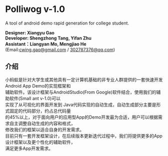 # Polliwog v-1.0
A tool of android demo rapid generation for college student.   
   
**Designer: Xiangyu Gao  
Developer: Shengzhong Tang, Yifan Zhu  
Assistant：Liangyan Mo, Mengjiao He**  
(Email:cwing.gao@gmail.com / 302787376@qq.com)  
  
  
## 介绍  
  小蚂蚁是针对大学生或其他具有一定计算机基础的非专业人群提供的一套快速开发Android App Demo的实现框架和  
辅助软件。该设计框架与AndroidStudio(From Google)软件结合，使用我们的辅助软件(Small ant v-1.0)可以  
实现了从可视化的界面开发到 Java代码实现的自动生成，自动生成部分主要是形式固定的代码部分，约占总代码量  
的45%以上，对于面向用户的应用型App的Demo开发最为合适，用户可以根据需求自主调整自动生成的内容和格式，  
修改我们的框架以适合自身的开发需求。  
  目前只有一套开发框架设计，在后续版本更新迭代过程中，我们将提供更多的App设计框架以及更个性化的辅助软件，  
满足更多App开发需求。
